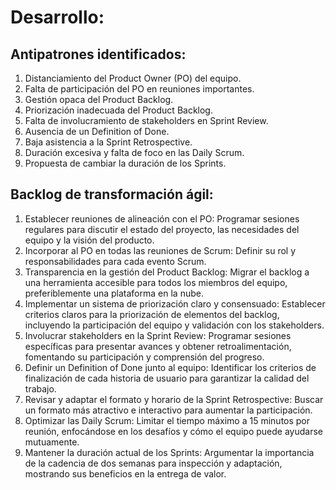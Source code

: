 # Desarrollo: 

## Antipatrones identificados:

1.	Distanciamiento del Product Owner (PO) del equipo.
2.	Falta de participación del PO en reuniones importantes.
3.	Gestión opaca del Product Backlog.
4.	Priorización inadecuada del Product Backlog.
5.	Falta de involucramiento de stakeholders en Sprint Review.
6.	Ausencia de un Definition of Done.
7.	Baja asistencia a la Sprint Retrospective.
8.	Duración excesiva y falta de foco en las Daily Scrum.
9.	Propuesta de cambiar la duración de los Sprints.

## Backlog de transformación ágil:

1.	Establecer reuniones de alineación con el PO: Programar sesiones regulares para discutir el estado del proyecto, las necesidades del equipo y la visión del producto.
2.	Incorporar al PO en todas las reuniones de Scrum: Definir su rol y responsabilidades para cada evento Scrum.
3.	Transparencia en la gestión del Product Backlog: Migrar el backlog a una herramienta accesible para todos los miembros del equipo, preferiblemente una plataforma en la nube.
4.	Implementar un sistema de priorización claro y consensuado: Establecer criterios claros para la priorización de elementos del backlog, incluyendo la participación del equipo y validación con los stakeholders.
5.	Involucrar stakeholders en la Sprint Review: Programar sesiones específicas para presentar avances y obtener retroalimentación, fomentando su participación y comprensión del progreso.
6.	Definir un Definition of Done junto al equipo: Identificar los criterios de finalización de cada historia de usuario para garantizar la calidad del trabajo.
7.	Revisar y adaptar el formato y horario de la Sprint Retrospective: Buscar un formato más atractivo e interactivo para aumentar la participación.
8.	Optimizar las Daily Scrum: Limitar el tiempo máximo a 15 minutos por reunión, enfocándose en los desafíos y cómo el equipo puede ayudarse mutuamente.
9.	Mantener la duración actual de los Sprints: Argumentar la importancia de la cadencia de dos semanas para inspección y adaptación, mostrando sus beneficios en la entrega de valor.

